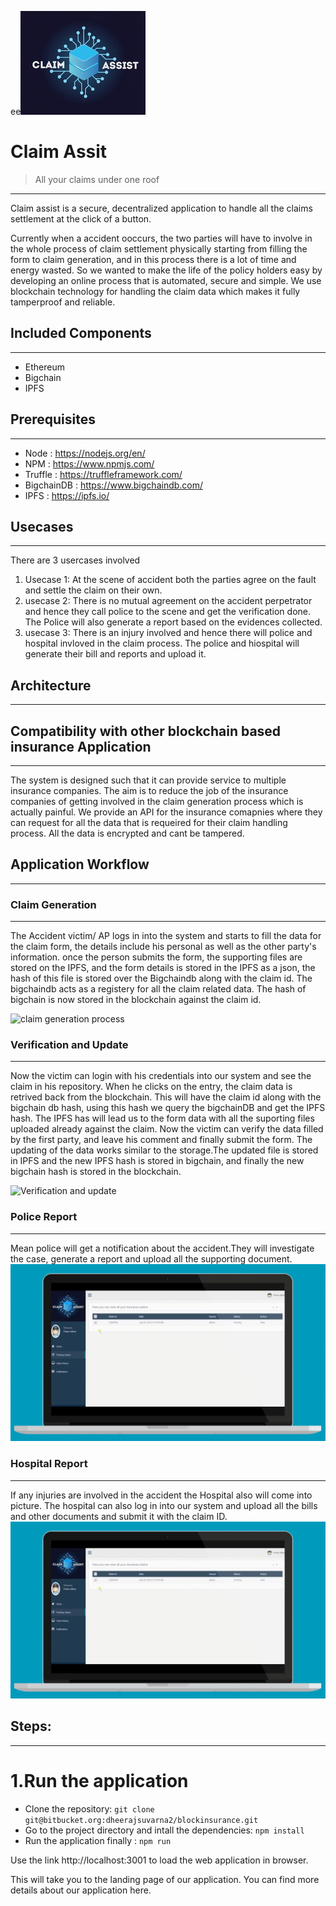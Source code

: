 ee![](readme_images/logo.png)

# Claim Assit
> All your claims under one roof
----------------------------
Claim assist is a secure, decentralized application to handle all the claims settlement at the click of a button.

Currently when a accident ooccurs, the two parties will have to involve in the whole process of claim settlement physically starting from filling the form to claim generation,
and in this process there is a lot of time and energy wasted. So we wanted to make the life of the policy holders easy by developing an online process that is automated, secure and simple. 
We use blockchain technology for handling the claim data which makes it fully tamperproof and reliable.


## Included Components
----------------------------
- Ethereum
- Bigchain
- IPFS

## Prerequisites
----------------------------
- Node : https://nodejs.org/en/
- NPM : https://www.npmjs.com/
- Truffle : https://truffleframework.com/
- BigchainDB : https://www.bigchaindb.com/
- IPFS : https://ipfs.io/

## Usecases
----------------------------

There are 3 usercases involved

1. Usecase 1: At the scene of accident both the parties agree on the fault and settle the claim on their own.
2. usecase 2: There is no mutual agreement on the accident perpetrator and hence they call police to the scene and get the verification done. The Police will also generate a report based on the evidences collected.
3. usecase 3: There is an injury involved and hence there will police and hospital invloved in the claim process. The police and hiospital will generate their bill and reports and upload it.

## Architecture
----------------------------



## Compatibility with other blockchain based insurance Application
----------------------------
The system is designed such that it can provide service to multiple insurance companies. The aim is to reduce the job of the insurance companies of getting involved in the claim generation process which is actually painful. We provide an API for the insurance comapnies where they can request for all the data that is requeired for their claim handling process. All the data is encrypted and cant be tampered. 



## Application Workflow
----------------------------

### Claim Generation
----------------------------
The Accident victim/ AP logs in into the system and starts to fill the data for the claim form, the details include his personal as well as the other party's information. once the person submits the form, the supporting files are stored on the IPFS, and the form details is stored in the IPFS as a json, the hash of this file is stored over the Bigchaindb along with the claim id. The bigchaindb acts as a registery for all the claim related data. The hash of bigchain is now stored in the blockchain against the claim id.

![claim generation process](readme_images/claim_generation.gif)

### Verification and Update
----------------------------
Now the victim can login with his credentials into our system and see the claim in his repository. When he clicks on the entry, the claim data is retrived back from the blockchain. This will have the claim id along with the bigchain db hash, using this hash we query the bigchainDB and get the IPFS hash. The IPFS has will lead us to the form data with all the suporting files uploaded already against the claim. Now the victim can verify the data filled by the first party, and leave his comment and finally submit the form. The updating of the data works similar to the storage.The updated file is stored in IPFS and the new IPFS hash is stored in bigchain, and finally the new bigchain hash is stored in the blockchain.

![Verification and update](readme_images/claim_generation.gif)

### Police Report 
----------------------------
Mean police will get a notification about the accident.They will investigate the case, generate a report and upload all the supporting document. 
![police report](readme_images/police.gif)

### Hospital Report
----------------------------
If any injuries are involved in the accident the Hospital also will come into picture. The hospital can also log in into our system and upload all the bills and other documents and submit it with the claim ID.
![Hospital report](readme_images/police.gif)

## Steps:
----------------------------
# 1.Run the application
- Clone the repository:
`git clone git@bitbucket.org:dheerajsuvarna2/blockinsurance.git`
- Go to the project directory and intall the dependencies:
```npm install```
- Run the application finally :
` npm run `

Use the link http://localhost:3001 to load the web application in browser.

This will take you to the landing page of our application. You can find more details about our application here.
